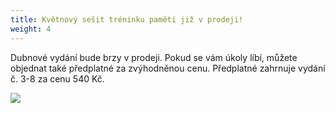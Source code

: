 ```yaml
---
title: Květnový sešit tréninku paměti již v prodeji!
weight: 4
---
```

Dubnové vydání bude brzy v prodeji. Pokud se vám úkoly líbí,  můžete objednat také předplatné za zvýhodněnou cenu. Předplatné zahrnuje vydání č. 3-8 za cenu 540 Kč.

![](/images/uploads/pamet_sesit.jpg)